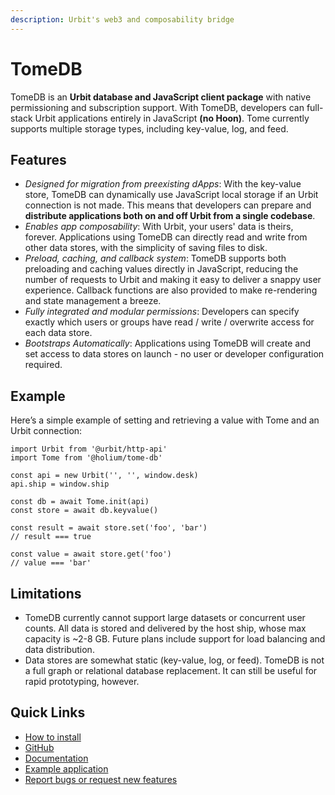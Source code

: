 ```yaml
---
description: Urbit's web3 and composability bridge
---
```


# TomeDB

TomeDB is an **Urbit database and JavaScript client package** with native permissioning and subscription support.  With TomeDB, developers can full-stack Urbit applications entirely in JavaScript **(no Hoon)**.  Tome currently supports multiple storage types, including key-value, log, and feed.

## **Features**

* _Designed for migration from preexisting dApps_:  With the key-value store, TomeDB can dynamically use JavaScript local storage if an Urbit connection is not made. This means that developers can prepare and **distribute applications both on and off Urbit from a single codebase**.
* _Enables app composability_:  With Urbit, your users' data is theirs, forever.  Applications using TomeDB can directly read and write from other data stores, with the simplicity of saving files to disk.
* _Preload, caching, and callback system_:  TomeDB supports both preloading and caching values directly in JavaScript, reducing the number of requests to Urbit and making it easy to deliver a snappy user experience.  Callback functions are also provided to make re-rendering and state management a breeze.
* _Fully integrated and modular permissions_:  Developers can specify exactly which users or groups have read / write / overwrite access for each data store.
* _Bootstraps Automatically_:  Applications using TomeDB will create and set access to data stores on launch - no user or developer configuration required.

## Example

Here’s a simple example of setting and retrieving a value with Tome and an Urbit connection:

```tsx
import Urbit from '@urbit/http-api'
import Tome from '@holium/tome-db'

const api = new Urbit('', '', window.desk)
api.ship = window.ship

const db = await Tome.init(api)
const store = await db.keyvalue()

const result = await store.set('foo', 'bar')
// result === true

const value = await store.get('foo')
// value === 'bar'
```

## Limitations

* TomeDB currently cannot support large datasets or concurrent user counts.  All data is stored and delivered by the host ship, whose max capacity is \~2-8 GB.  Future plans include support for load balancing and data distribution.
* Data stores are somewhat static (key-value, log, or feed). TomeDB is not a full graph or relational database replacement.  It can still be useful for rapid prototyping, however.

## Quick Links

* [How to install](https://tomedb.gitbook.io/tomedb/quick-start)
* [GitHub](https://github.com/holium/tome-db)
* [Documentation](https://tomedb.gitbook.io/tomedb/)
* [Example application](https://github.com/ajlamarc/racket)
* [Report bugs or request new features](https://github.com/holium/tome-db/issues)
